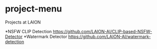 # project-menu
Projects at LAION

*NSFW CLIP Detection https://github.com/LAION-AI/CLIP-based-NSFW-Detector
*Watermark Detector https://github.com/LAION-AI/watermark-detection
